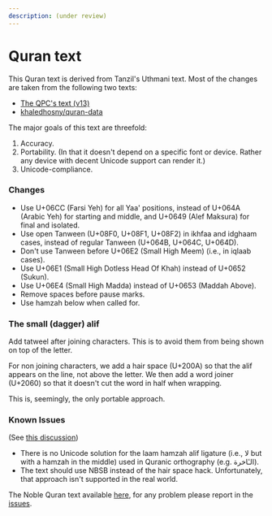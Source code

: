 ```yaml
---
description: (under review)
---
```


# Quran text



This Quran text is derived from Tanzil's Uthmani text. Most of the changes are taken from the following two texts:

* [The QPC's text \(v13\)](https://fonts.qurancomplex.gov.sa/wp02/wp-content/uploads/2019/11/Hafs-ver13.zip)
* [khaledhosny/quran-data](https://github.com/khaledhosny/quran-data)

The major goals of this text are threefold:

1. Accuracy.
2. Portability. \(In that it doesn't depend on a specific font or device. Rather any device with decent Unicode support can render it.\)
3. Unicode-compliance.

### Changes

* Use U+06CC \(Farsi Yeh\) for all Yaa' positions, instead of U+064A \(Arabic Yeh\) for starting and middle, and U+0649 \(Alef Maksura\) for final and isolated.
* Use open Tanween \(U+08F0, U+08F1, U+08F2\) in ikhfaa and idghaam cases, instead of regular Tanween \(U+064B, U+064C, U+064D\).
* Don't use Tanween before U+06E2 \(Small High Meem\) \(i.e., in iqlaab cases\).
* Use U+06E1 \(Small High Dotless Head Of Khah\) instead of U+0652 \(Sukun\).
* Use U+06E4 \(Small High Madda\) instead of U+0653 \(Maddah Above\).
* Remove spaces before pause marks.
* Use hamzah below when called for.

### The small \(dagger\) alif

Add tatweel after joining characters. This is to avoid them from being shown on top of the letter.

For non joining characters, we add a hair space \(U+200A\) so that the alif appears on the line, not above the letter. We then add a word joiner \(U+2060\) so that it doesn't cut the word in half when wrapping.

This is, seemingly, the only portable approach.

### Known Issues

\(See [this discussion](https://twitter.com/mustafaj0x/status/1166355034545766401)\)

* There is no Unicode solution for the laam hamzah alif ligature \(i.e., لا but with a hamzah in the middle\) used in Quranic orthography \(e.g. الـٔاخرة\).
* The text should use NBSB instead of the hair space hack. Unfortunately, that approach isn't supported in the real world.

The Noble Quran text available [here](https://github.com/quranacademy/quran-text), for any problem please report in the [issues](https://github.com/quranacademy/quran-text/issues).

